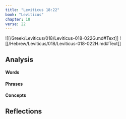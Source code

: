 ```yaml
---
title: "Leviticus 18:22"
book: "Leviticus"
chapter: 18
verse: 22
---
```

![[/Greek/Leviticus/018/Leviticus-018-022G.md#Text]]
![[/Hebrew/Leviticus/018/Leviticus-018-022H.md#Text]]

## Analysis

#### Words

#### Phrases

#### Concepts

## Reflections
